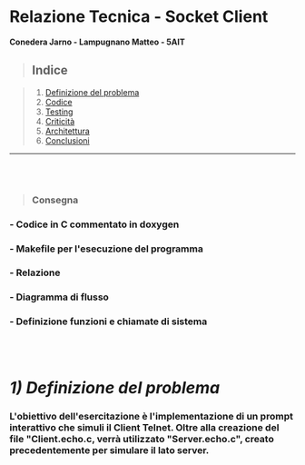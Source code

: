 # **Relazione Tecnica - Socket Client**
**Conedera Jarno - Lampugnano Matteo - 5AIT**

> ## **Indice**


>1) [Definizione del problema](#1-definizione-del-problema)
>2) [Codice](#2-codice)
>3) [Testing](#3-testing)
>4) [Criticità](#4-criticità)
>5) [Architettura](#5-architettura)
>6) [Conclusioni](#6-conclusioni)

_ _ _

<br/><br/>

> ### **Consegna**

### - Codice in C commentato in doxygen
### - Makefile per l'esecuzione del programma
### - Relazione
### - Diagramma di flusso 
### - Definizione funzioni e chiamate di sistema

<br/><br/>

# *1) Definizione del problema*

### L'obiettivo dell'esercitazione è l'implementazione di un prompt interattivo che simuli il Client Telnet. Oltre alla creazione del file "Client.echo.c, verrà utilizzato "Server.echo.c", creato precedentemente per simulare il lato server.
